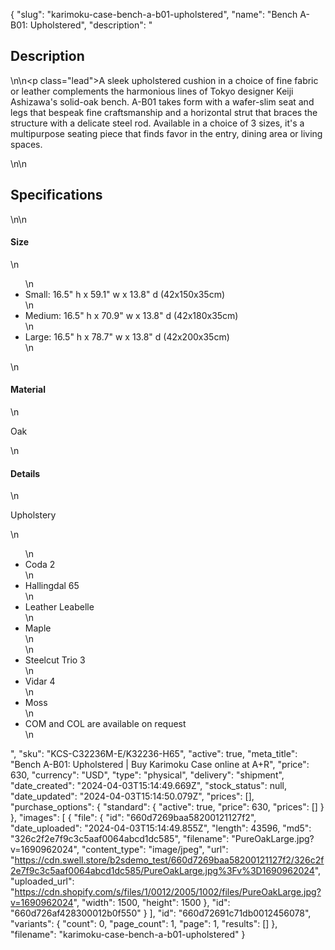 {
  "slug": "karimoku-case-bench-a-b01-upholstered",
  "name": "Bench A-B01: Upholstered",
  "description": "<h2>Description</h2>\n<!-- split -->\n<p class=\"lead\">A sleek upholstered cushion in a choice of fine fabric or leather complements the harmonious lines of Tokyo designer Keiji Ashizawa's solid-oak bench. A-B01 takes form with a wafer-slim seat and legs that bespeak fine craftsmanship and a horizontal strut that braces the structure with a delicate steel rod. Available in a choice of 3 sizes, it's a multipurpose seating piece that finds favor in the entry, dining area or living spaces. </p>\n<!-- split -->\n<h2>Specifications</h2>\n<!-- split -->\n<h4>Size</h4>\n<ul>\n<li>Small: 16.5\" h x 59.1\" w x 13.8\" d (42x150x35cm)</li>\n<li>Medium: 16.5\" h x 70.9\" w x 13.8\" d (42x180x35cm)</li>\n<li>Large: 16.5\" h x 78.7\" w x 13.8\" d (42x200x35cm)</li>\n</ul>\n<h4>Material</h4>\n<p>Oak</p>\n<h4>Details</h4>\n<p>Upholstery</p>\n<ul>\n<li>Coda 2</li>\n<li>Hallingdal 65</li>\n<li>Leather Leabelle</li>\n<li>Maple<br>\n</li>\n<li>Steelcut Trio 3</li>\n<li>Vidar 4</li>\n<li>Moss</li>\n<li>COM and COL are available on request</li>\n</ul>",
  "sku": "KCS-C32236M-E/K32236-H65",
  "active": true,
  "meta_title": "Bench A-B01: Upholstered | Buy Karimoku Case online at A+R",
  "price": 630,
  "currency": "USD",
  "type": "physical",
  "delivery": "shipment",
  "date_created": "2024-04-03T15:14:49.669Z",
  "stock_status": null,
  "date_updated": "2024-04-03T15:14:50.079Z",
  "prices": [],
  "purchase_options": {
    "standard": {
      "active": true,
      "price": 630,
      "prices": []
    }
  },
  "images": [
    {
      "file": {
        "id": "660d7269baa58200121127f2",
        "date_uploaded": "2024-04-03T15:14:49.855Z",
        "length": 43596,
        "md5": "326c2f2e7f9c3c5aaf0064abcd1dc585",
        "filename": "PureOakLarge.jpg?v=1690962024",
        "content_type": "image/jpeg",
        "url": "https://cdn.swell.store/b2sdemo_test/660d7269baa58200121127f2/326c2f2e7f9c3c5aaf0064abcd1dc585/PureOakLarge.jpg%3Fv%3D1690962024",
        "uploaded_url": "https://cdn.shopify.com/s/files/1/0012/2005/1002/files/PureOakLarge.jpg?v=1690962024",
        "width": 1500,
        "height": 1500
      },
      "id": "660d726af428300012b0f550"
    }
  ],
  "id": "660d72691c71db0012456078",
  "variants": {
    "count": 0,
    "page_count": 1,
    "page": 1,
    "results": []
  },
  "filename": "karimoku-case-bench-a-b01-upholstered"
}